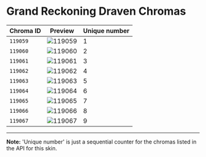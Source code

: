 # Grand Reckoning Draven Chromas

| Chroma ID | Preview | Unique number |
|---|---|---|
| `119059` | ![119059](https://raw.communitydragon.org/latest/plugins/rcp-be-lol-game-data/global/default/v1/champion-chroma-images/119/119059.png) | 1 |
| `119060` | ![119060](https://raw.communitydragon.org/latest/plugins/rcp-be-lol-game-data/global/default/v1/champion-chroma-images/119/119060.png) | 2 |
| `119061` | ![119061](https://raw.communitydragon.org/latest/plugins/rcp-be-lol-game-data/global/default/v1/champion-chroma-images/119/119061.png) | 3 |
| `119062` | ![119062](https://raw.communitydragon.org/latest/plugins/rcp-be-lol-game-data/global/default/v1/champion-chroma-images/119/119062.png) | 4 |
| `119063` | ![119063](https://raw.communitydragon.org/latest/plugins/rcp-be-lol-game-data/global/default/v1/champion-chroma-images/119/119063.png) | 5 |
| `119064` | ![119064](https://raw.communitydragon.org/latest/plugins/rcp-be-lol-game-data/global/default/v1/champion-chroma-images/119/119064.png) | 6 |
| `119065` | ![119065](https://raw.communitydragon.org/latest/plugins/rcp-be-lol-game-data/global/default/v1/champion-chroma-images/119/119065.png) | 7 |
| `119066` | ![119066](https://raw.communitydragon.org/latest/plugins/rcp-be-lol-game-data/global/default/v1/champion-chroma-images/119/119066.png) | 8 |
| `119067` | ![119067](https://raw.communitydragon.org/latest/plugins/rcp-be-lol-game-data/global/default/v1/champion-chroma-images/119/119067.png) | 9 |

---

**Note:** 'Unique number' is just a sequential counter for the chromas listed in the API for this skin.
